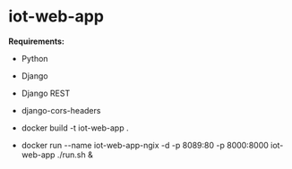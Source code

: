 # iot-web-app
**Requirements:**
* Python
* Django
* Django REST
* django-cors-headers

* docker build -t iot-web-app .
* docker run --name iot-web-app-ngix -d -p 8089:80 -p 8000:8000 iot-web-app ./run.sh &

